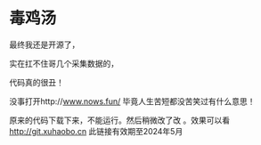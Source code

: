 # 毒鸡汤
最终我还是开源了，

实在扛不住哥几个采集数据的，

代码真的很丑！

没事打开http://www.nows.fun/ 毕竟人生苦短都没苦笑过有什么意思！


原来的代码下载下来，不能运行。然后稍微改了改 。效果可以看 http://git.xuhaobo.cn 此链接有效期至2024年5月

